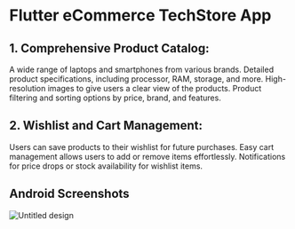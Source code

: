 # Flutter eCommerce TechStore App

## 1. Comprehensive Product Catalog:
A wide range of laptops and smartphones from various brands.
Detailed product specifications, including processor, RAM, storage, and more.
High-resolution images to give users a clear view of the products.
Product filtering and sorting options by price, brand, and features.

## 2. Wishlist and Cart Management:
Users can save products to their wishlist for future purchases.
Easy cart management allows users to add or remove items effortlessly.
Notifications for price drops or stock availability for wishlist items.

## Android Screenshots


![Untitled design](https://github.com/user-attachments/assets/2d4acfb4-9ee7-4028-8fb9-47b80df60224)


